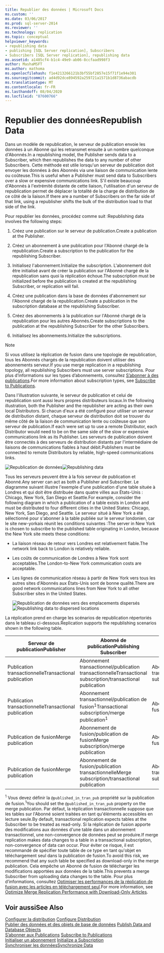 ```yaml
---
title: Republier des données | Microsoft Docs
ms.custom: ''
ms.date: 03/06/2017
ms.prod: sql-server-2014
ms.reviewer: ''
ms.technology: replication
ms.topic: conceptual
helpviewer_keywords:
- republishing data
- publishing [SQL Server replication], Subscribers
- Subscribers [SQL Server replication], republishing data
ms.assetid: a1485cf4-b1c4-49e9-ab06-8ccfaad998f3
author: MashaMSFT
ms.author: mathoma
ms.openlocfilehash: f1e4213266121b3bf55bf2857e15f71f1e94e301
ms.sourcegitcommit: ad4d92dce894592a259721a1571b1d8736abacdb
ms.translationtype: MT
ms.contentlocale: fr-FR
ms.lasthandoff: 08/04/2020
ms.locfileid: "87600766"
---
```

# <a name="republish-data"></a><span data-ttu-id="3c9ba-102">Republier des données</span><span class="sxs-lookup"><span data-stu-id="3c9ba-102">Republish Data</span></span>
  <span data-ttu-id="3c9ba-103">Dans un modèle de republication, le serveur de publication envoie les données à un Abonné qui les retransmet ensuite à un nombre quelconque d'Abonnés.</span><span class="sxs-lookup"><span data-stu-id="3c9ba-103">In a republishing model, the Publisher sends data to a Subscriber, which then republishes the data to any number of other Subscribers.</span></span> <span data-ttu-id="3c9ba-104">Cette méthode est utile lorsqu'un serveur de publication doit envoyer les données à des Abonnés via une liaison de communication lente ou coûteuse.</span><span class="sxs-lookup"><span data-stu-id="3c9ba-104">This is useful when a Publisher must send data to Subscribers over a slow or expensive communications link.</span></span> <span data-ttu-id="3c9ba-105">S'il existe beaucoup d'Abonnés à l'extrémité distante de cette liaison, l'utilisation d'un serveur de republication permet de déplacer la totalité de la charge de distribution de ce côté de la liaison.</span><span class="sxs-lookup"><span data-stu-id="3c9ba-105">If there are a number of Subscribers on the far side of that link, using a republisher shifts the bulk of the distribution load to that side of the link.</span></span>  
  
 <span data-ttu-id="3c9ba-106">Pour republier les données, procédez comme suit :</span><span class="sxs-lookup"><span data-stu-id="3c9ba-106">Republishing data involves the following steps:</span></span>  
  
1.  <span data-ttu-id="3c9ba-107">Créez une publication sur le serveur de publication.</span><span class="sxs-lookup"><span data-stu-id="3c9ba-107">Create a publication at the Publisher.</span></span>  
  
2.  <span data-ttu-id="3c9ba-108">Créez un abonnement à une publication pour l'Abonné chargé de la republication.</span><span class="sxs-lookup"><span data-stu-id="3c9ba-108">Create a subscription to the publication for the republishing Subscriber.</span></span>  
  
3.  <span data-ttu-id="3c9ba-109">Initialisez l'abonnement.</span><span class="sxs-lookup"><span data-stu-id="3c9ba-109">Initialize the subscription.</span></span> <span data-ttu-id="3c9ba-110">L'abonnement doit être initialisé avant de créer la publication sur l'Abonné chargé de la republication sans quoi la réplication échoue.</span><span class="sxs-lookup"><span data-stu-id="3c9ba-110">The subscription must be initialized before the publication is created at the republishing Subscriber, or replication will fail.</span></span>  
  
4.  <span data-ttu-id="3c9ba-111">Créez une publication dans la base de données d'abonnement sur l'Abonné chargé de la republication.</span><span class="sxs-lookup"><span data-stu-id="3c9ba-111">Create a publication in the subscription database at the republishing Subscriber.</span></span>  
  
5.  <span data-ttu-id="3c9ba-112">Créez des abonnements à la publication sur l'Abonné chargé de la republication pour les autres Abonnés.</span><span class="sxs-lookup"><span data-stu-id="3c9ba-112">Create subscriptions to the publication at the republishing Subscriber for the other Subscribers.</span></span>  
  
6.  <span data-ttu-id="3c9ba-113">Initialisez les abonnements.</span><span class="sxs-lookup"><span data-stu-id="3c9ba-113">Initialize the subscriptions.</span></span>  
  
> [!NOTE]  
>  <span data-ttu-id="3c9ba-114">Si vous utilisez la réplication de fusion dans une topologie de republication, tous les Abonnés chargés de la republication doivent utiliser des abonnements serveur.</span><span class="sxs-lookup"><span data-stu-id="3c9ba-114">If you use merge replication in a republishing topology, all republishing Subscribers must use server subscriptions.</span></span> <span data-ttu-id="3c9ba-115">Pour plus d’informations sur les types d’abonnements, consultez [S’abonner à des publications](subscribe-to-publications.md).</span><span class="sxs-lookup"><span data-stu-id="3c9ba-115">For more information about subscription types, see [Subscribe to Publications](subscribe-to-publications.md).</span></span>  
  
 <span data-ttu-id="3c9ba-116">Dans l'illustration suivante, le serveur de publication et celui de republication sont aussi leurs propres distributeurs locaux.</span><span class="sxs-lookup"><span data-stu-id="3c9ba-116">In the following illustration, both the Publisher and the republisher are acting as their own local Distributors.</span></span> <span data-ttu-id="3c9ba-117">Si chacun d'eux a été configuré pour utiliser un serveur de distribution distant, chaque serveur de distribution doit se trouver du même côté de la liaison de communication lente ou coûteuse que son serveur de publication.</span><span class="sxs-lookup"><span data-stu-id="3c9ba-117">If each were set up to use a remote Distributor, each Distributor would need to be on the same side of the slow or expensive communications link as its Publisher.</span></span> <span data-ttu-id="3c9ba-118">Les serveurs de publication doivent être connectés à des serveurs de distribution distants par l'intermédiaire de liaisons de communications fiables à haut débit.</span><span class="sxs-lookup"><span data-stu-id="3c9ba-118">Publishers must be connected to remote Distributors by reliable, high-speed communications links.</span></span>  
  
 <span data-ttu-id="3c9ba-119">![Republication de données](media/repl-06a.gif "Republication de données")</span><span class="sxs-lookup"><span data-stu-id="3c9ba-119">![Republishing data](media/repl-06a.gif "Republishing data")</span></span>  
  
 <span data-ttu-id="3c9ba-120">Tous les serveurs peuvent être à la fois serveur de publication et Abonné.</span><span class="sxs-lookup"><span data-stu-id="3c9ba-120">Any server can act as both a Publisher and Subscriber.</span></span> <span data-ttu-id="3c9ba-121">Le diagramme suivant illustre l'exemple d'une publication d'une table située à Londres et qui doit être distribuée dans quatre villes aux États-Unis : Chicago, New York, San Diego et Seattle.</span><span class="sxs-lookup"><span data-stu-id="3c9ba-121">For example, consider the following diagram in which a publication of a table exists in London and must be distributed to four different cities in the United States: Chicago, New York, San Diego, and Seattle.</span></span> <span data-ttu-id="3c9ba-122">Le serveur situé à New York a été sélectionné pour s'abonner à la table publiée sur le serveur londonien, car le site new-yorkais réunit les conditions suivantes :</span><span class="sxs-lookup"><span data-stu-id="3c9ba-122">The server in New York is chosen to subscribe to the published table originating in London, because the New York site meets these conditions:</span></span>  
  
-   <span data-ttu-id="3c9ba-123">La liaison réseau de retour vers Londres est relativement fiable.</span><span class="sxs-lookup"><span data-stu-id="3c9ba-123">The network link back to London is relatively reliable.</span></span>  
  
-   <span data-ttu-id="3c9ba-124">Les coûts de communication de Londres à New York sont acceptables.</span><span class="sxs-lookup"><span data-stu-id="3c9ba-124">The London-to-New York communication costs are acceptable.</span></span>  
  
-   <span data-ttu-id="3c9ba-125">Les lignes de communication réseau à partir de New York vers tous les autres sites d'Abonnés aux États-Unis sont de bonne qualité.</span><span class="sxs-lookup"><span data-stu-id="3c9ba-125">There are good network communications lines from New York to all other Subscriber sites in the United States.</span></span>  
  
     <span data-ttu-id="3c9ba-126">![Republication de données vers des emplacements dispersés](media/repl-06.gif "Republication de données vers des emplacements dispersés")</span><span class="sxs-lookup"><span data-stu-id="3c9ba-126">![Republishing data to dispersed locations](media/repl-06.gif "Republishing data to dispersed locations")</span></span>  
  
 <span data-ttu-id="3c9ba-127">La réplication prend en charge les scénarios de republication répertoriés dans le tableau ci-dessous.</span><span class="sxs-lookup"><span data-stu-id="3c9ba-127">Replication supports the republishing scenarios shown in the following table.</span></span>  
  
|<span data-ttu-id="3c9ba-128">Serveur de publication</span><span class="sxs-lookup"><span data-stu-id="3c9ba-128">Publisher</span></span>|<span data-ttu-id="3c9ba-129">Abonné de publication</span><span class="sxs-lookup"><span data-stu-id="3c9ba-129">Publishing Subscriber</span></span>|<span data-ttu-id="3c9ba-130">Abonné</span><span class="sxs-lookup"><span data-stu-id="3c9ba-130">Subscriber</span></span>|  
|---------------|---------------------------|----------------|  
|<span data-ttu-id="3c9ba-131">Publication transactionnelle</span><span class="sxs-lookup"><span data-stu-id="3c9ba-131">Transactional publication</span></span>|<span data-ttu-id="3c9ba-132">Abonnement transactionnel/publication transactionnelle</span><span class="sxs-lookup"><span data-stu-id="3c9ba-132">Transactional subscription/transactional publication</span></span>|<span data-ttu-id="3c9ba-133">Abonnement transactionnel</span><span class="sxs-lookup"><span data-stu-id="3c9ba-133">Transactional subscription</span></span>|  
|<span data-ttu-id="3c9ba-134">Publication transactionnelle</span><span class="sxs-lookup"><span data-stu-id="3c9ba-134">Transactional publication</span></span>|<span data-ttu-id="3c9ba-135">Abonnement transactionnel/publication de fusion<sup>1</sup></span><span class="sxs-lookup"><span data-stu-id="3c9ba-135">Transactional subscription/merge publication<sup>1</sup></span></span>|<span data-ttu-id="3c9ba-136">Abonnement de fusion</span><span class="sxs-lookup"><span data-stu-id="3c9ba-136">Merge subscription</span></span>|  
|<span data-ttu-id="3c9ba-137">Publication de fusion</span><span class="sxs-lookup"><span data-stu-id="3c9ba-137">Merge publication</span></span>|<span data-ttu-id="3c9ba-138">Abonnement de fusion/publication de fusion</span><span class="sxs-lookup"><span data-stu-id="3c9ba-138">Merge subscription/merge publication</span></span>|<span data-ttu-id="3c9ba-139">Abonnement de fusion</span><span class="sxs-lookup"><span data-stu-id="3c9ba-139">Merge subscription</span></span>|  
|<span data-ttu-id="3c9ba-140">Publication de fusion</span><span class="sxs-lookup"><span data-stu-id="3c9ba-140">Merge publication</span></span>|<span data-ttu-id="3c9ba-141">Abonnement de fusion/publication transactionnelle</span><span class="sxs-lookup"><span data-stu-id="3c9ba-141">Merge subscription/transactional publication</span></span>|<span data-ttu-id="3c9ba-142">Abonnement transactionnel</span><span class="sxs-lookup"><span data-stu-id="3c9ba-142">Transactional subscription</span></span>|  
  
 <span data-ttu-id="3c9ba-143"><sup>1</sup> Vous devez définir la `@published_in_tran_pub` propriété sur la publication de fusion.</span><span class="sxs-lookup"><span data-stu-id="3c9ba-143"><sup>1</sup>You should set the `@published_in_tran_pub` property on the merge publication.</span></span> <span data-ttu-id="3c9ba-144">Par défaut, la réplication transactionnelle suppose que les tables sur l'Abonné soient traitées en tant qu'éléments accessibles en lecture seule.</span><span class="sxs-lookup"><span data-stu-id="3c9ba-144">By default, transactional replication expects tables at the Subscriber to be treated as read-only.</span></span> <span data-ttu-id="3c9ba-145">Si la réplication de fusion apporte des modifications aux données d'une table dans un abonnement transactionnel, une non-convergence de données peut se produire.</span><span class="sxs-lookup"><span data-stu-id="3c9ba-145">If merge replication makes data changes to a table in a transactional subscription, non-convergence of data can occur.</span></span> <span data-ttu-id="3c9ba-146">Pour éviter ce risque, il est recommandé de spécifier toute table de ce type en tant qu'objet en téléchargement seul dans la publication de fusion.</span><span class="sxs-lookup"><span data-stu-id="3c9ba-146">To avoid this risk, we recommend that any such table be specified as download-only in the merge publication.</span></span> <span data-ttu-id="3c9ba-147">Cela empêche un Abonné de fusion de télécharger les modifications apportées aux données de la table.</span><span class="sxs-lookup"><span data-stu-id="3c9ba-147">This prevents a merge Subscriber from uploading data changes to the table.</span></span> <span data-ttu-id="3c9ba-148">Pour plus d’informations, consultez [Optimiser les performances de la réplication de fusion avec les articles en téléchargement seul](merge/optimize-merge-replication-performance-with-download-only-articles.md).</span><span class="sxs-lookup"><span data-stu-id="3c9ba-148">For more information, see [Optimize Merge Replication Performance with Download-Only Articles](merge/optimize-merge-replication-performance-with-download-only-articles.md).</span></span>  
  
## <a name="see-also"></a><span data-ttu-id="3c9ba-149">Voir aussi</span><span class="sxs-lookup"><span data-stu-id="3c9ba-149">See Also</span></span>  
 <span data-ttu-id="3c9ba-150">[Configurer la distribution](configure-distribution.md) </span><span class="sxs-lookup"><span data-stu-id="3c9ba-150">[Configure Distribution](configure-distribution.md) </span></span>  
 <span data-ttu-id="3c9ba-151">[Publier des données et des objets de base de données](publish/publish-data-and-database-objects.md) </span><span class="sxs-lookup"><span data-stu-id="3c9ba-151">[Publish Data and Database Objects](publish/publish-data-and-database-objects.md) </span></span>  
 <span data-ttu-id="3c9ba-152">[S’abonner aux Publications](subscribe-to-publications.md) </span><span class="sxs-lookup"><span data-stu-id="3c9ba-152">[Subscribe to Publications](subscribe-to-publications.md) </span></span>  
 <span data-ttu-id="3c9ba-153">[Initialiser un abonnement](initialize-a-subscription.md) </span><span class="sxs-lookup"><span data-stu-id="3c9ba-153">[Initialize a Subscription](initialize-a-subscription.md) </span></span>  
 [<span data-ttu-id="3c9ba-154">Synchroniser les données</span><span class="sxs-lookup"><span data-stu-id="3c9ba-154">Synchronize Data</span></span>](synchronize-data.md)  
  
  
